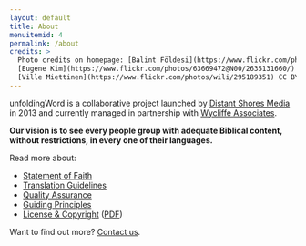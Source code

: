 ```yaml
---
layout: default
title: About
menuitemid: 4
permalink: /about
credits: >
  Photo credits on homepage: [Balint Földesi](https://www.flickr.com/photos/109187123@N04/11753707934/) CC BY,
  [Eugene Kim](https://www.flickr.com/photos/63669472@N00/2635131660/) CC BY,
  [Ville Miettinen](https://www.flickr.com/photos/wili/295189351) CC BY
---
```


unfoldingWord is a collaborative project launched by [Distant Shores Media](http://distantshores.org/ "Distant Shores Media")
in 2013 and currently managed in partnership with [Wycliffe Associates](http://wycliffeassociates.org/ "Wycliffe Associates").

**Our vision is to see every people group with adequate Biblical content, without restrictions, in every one of their languages.**

Read more about:

- [Statement of Faith](https://unfoldingword.org/faith)
- [Translation Guidelines](https://unfoldingword.org/translation)
- [Quality Assurance](https://unfoldingword.org/quality)
- [Guiding Principles](https://unfoldingword.org/principles)
- [License & Copyright](https://unfoldingword.org/license) ([PDF](https://unfoldingword.org/wp-content/uploads/2014/07/unfoldingWord-Guidelines-License.pdf))

Want to find out more? [Contact us](https://unfoldingword.org/contact).
